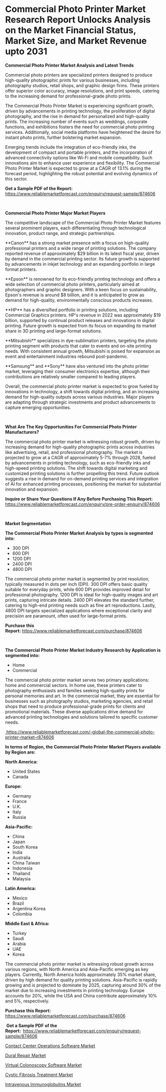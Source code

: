 <p><h1>Commercial Photo Printer Market Research Report Unlocks Analysis on the Market Financial Status, Market Size, and Market Revenue upto 2031</h1></p><p><strong>Commercial Photo Printer Market Analysis and Latest Trends</strong></p>
<p><p>Commercial photo printers are specialized printers designed to produce high-quality photographic prints for various businesses, including photography studios, retail shops, and graphic design firms. These printers offer superior color accuracy, image resolutions, and print speeds, catering to the increasing demand for professional-grade photo prints.</p><p>The Commercial Photo Printer Market is experiencing significant growth, driven by advancements in printing technology, the proliferation of digital photography, and the rise in demand for personalized and high-quality prints. The increasing number of events such as weddings, corporate functions, and exhibitions fosters the need for commercial photo printing services. Additionally, social media platforms have heightened the desire for instant photo prints, further bolstering market expansion.</p><p>Emerging trends include the integration of eco-friendly inks, the development of compact and portable printers, and the incorporation of advanced connectivity options like Wi-Fi and mobile compatibility. Such innovations aim to enhance user experience and flexibility. The Commercial Photo Printer Market is expected to grow at a CAGR of 13.1% during the forecast period, highlighting the robust potential and evolving dynamics of this sector.</p></p>
<p><strong>Get a Sample PDF of the Report:&nbsp;</strong> <a href="https://www.reliablemarketforecast.com/enquiry/request-sample/874606">https://www.reliablemarketforecast.com/enquiry/request-sample/874606</a></p>
<p>&nbsp;</p>
<p><strong>Commercial Photo Printer Major Market Players</strong></p>
<p><p>The competitive landscape of the Commercial Photo Printer Market features several prominent players, each differentiating through technological innovation, product range, and strategic partnerships.</p><p>**Canon** has a strong market presence with a focus on high-quality professional printers and a wide range of printing solutions. The company reported revenue of approximately $29 billion in its latest fiscal year, driven by demand in the commercial printing sector. Its future growth is supported by advancements in inkjet technology and an expanding portfolio in large format printers.</p><p>**Epson** is renowned for its eco-friendly printing technology and offers a wide selection of commercial photo printers, particularly aimed at photographers and graphic designers. With a keen focus on sustainability, Epson's revenue is around $8 billion, and it is anticipated to grow as demand for high-quality, environmentally conscious products increases.</p><p>**HP** has a diversified portfolio in printing solutions, including Commercial Graphics printers. HP's revenue in 2022 was approximately $19 billion, supported by continual product releases and innovations in digital printing. Future growth is expected from its focus on expanding its market share in 3D printing and large-format solutions.</p><p>**Mitsubishi** specializes in dye-sublimation printers, targeting the photo printing segment with products that cater to events and on-site printing needs. With consistent annual growth, Mitsubishi is poised for expansion as event and entertainment industries rebound post-pandemic.</p><p>**Samsung** and **Sony** have also ventured into the photo printer market, leveraging their consumer electronics expertise, although their contributions are relatively smaller compared to leading players.</p><p>Overall, the commercial photo printer market is expected to grow fueled by innovations in technology, a shift towards digital printing, and an increasing demand for high-quality outputs across various industries. Major players are adapting through strategic investments and product advancements to capture emerging opportunities.</p></p>
<p>&nbsp;</p>
<p><strong>What Are The Key Opportunities For Commercial Photo Printer Manufacturers?</strong></p>
<p><p>The commercial photo printer market is witnessing robust growth, driven by increasing demand for high-quality photographic prints across industries like advertising, retail, and professional photography. The market is projected to grow at a CAGR of approximately 5-7% through 2028, fueled by advancements in printing technology, such as eco-friendly inks and high-speed printing solutions. The shift towards digital marketing and customized printing solutions is further propelling this trend. Future outlook suggests a rise in demand for on-demand printing services and integration of AI for enhanced printing processes, positioning the market for substantial innovation and expansion.</p></p>
<p><strong>Inquire or Share Your Questions If Any Before Purchasing This Report:</strong> <a href="https://www.reliablemarketforecast.com/enquiry/pre-order-enquiry/874606">https://www.reliablemarketforecast.com/enquiry/pre-order-enquiry/874606</a></p>
<p>&nbsp;</p>
<p><strong>Market Segmentation</strong></p>
<p><strong>The Commercial Photo Printer Market Analysis by types is segmented into:</strong></p>
<p><ul><li>300 DPI</li><li>600 DPI</li><li>1200 DPI</li><li>2400 DPI</li><li>4800 DPI</li></ul></p>
<p><p>The commercial photo printer market is segmented by print resolution, typically measured in dots per inch (DPI). 300 DPI offers basic quality suitable for everyday prints, while 600 DPI provides improved detail for professional photography. 1200 DPI is ideal for high-quality images and art prints, capturing intricate details. 2400 DPI elevates the standard further, catering to high-end printing needs such as fine art reproductions. Lastly, 4800 DPI targets specialized applications where exceptional clarity and precision are paramount, often used for large-format prints.</p></p>
<p><strong>Purchase this Report:&nbsp;</strong><a href="https://www.reliablemarketforecast.com/purchase/874606">https://www.reliablemarketforecast.com/purchase/874606</a></p>
<p>&nbsp;</p>
<p><strong>The Commercial Photo Printer Market Industry Research by Application is segmented into:</strong></p>
<p><ul><li>Home</li><li>Commercial</li></ul></p>
<p><p>The commercial photo printer market serves two primary applications: home and commercial sectors. In home use, these printers cater to photography enthusiasts and families seeking high-quality prints for personal memories and art. In the commercial market, they are essential for businesses such as photography studios, marketing agencies, and retail shops that need to produce professional-grade prints for clients and promotional materials. These diverse applications drive demand for advanced printing technologies and solutions tailored to specific customer needs.</p></p>
<p><a href="https://www.reliablemarketforecast.com/-global-the-commercial-photo-printer-market-r874606">&nbsp;https://www.reliablemarketforecast.com/-global-the-commercial-photo-printer-market-r874606</a></p>
<p><strong>In terms of Region, the Commercial Photo Printer Market Players available by Region are:</strong></p>
<p>
    <p> <strong> North America: </strong>
        <ul>
            <li>United States</li>
            <li>Canada</li>
        </ul>
        </p> 
    <p> <strong> Europe: </strong>
        <ul>
            <li>Germany</li>
            <li>France</li>
            <li>U.K.</li>
            <li>Italy</li>
            <li>Russia</li>
        </ul>
        </p> 
    <p> <strong> Asia-Pacific: </strong>
        <ul>
            <li>China</li>
            <li>Japan</li>
            <li>South Korea</li>
            <li>India</li>
            <li>Australia</li>
            <li>China Taiwan</li>
            <li>Indonesia</li>
            <li>Thailand</li>
            <li>Malaysia</li>
        </ul>
        </p> 
    <p> <strong> Latin America: </strong>
        <ul>
            <li>Mexico</li>
            <li>Brazil</li>
            <li>Argentina Korea</li>
            <li>Colombia</li>
        </ul>
        </p> 
    <p> <strong> Middle East & Africa: </strong>
        <ul>
            <li>Turkey</li>
            <li>Saudi</li>
            <li>Arabia</li>
            <li>UAE</li>
            <li>Korea</li>
        </ul>
    </p>
    </p>
<p><p>The commercial photo printer market is witnessing robust growth across various regions, with North America and Asia-Pacific emerging as key players. Currently, North America holds approximately 35% market share, driven by high demand for quality printing solutions. Asia-Pacific is rapidly growing and is projected to dominate by 2025, capturing around 30% of the market due to increasing investments in printing technology. Europe accounts for 20%, while the USA and China contribute approximately 10% and 5%, respectively.</p></p>
<p><strong>Purchase this Report: </strong><a href="https://www.reliablemarketforecast.com/purchase/874606">https://www.reliablemarketforecast.com/purchase/874606</a></p>
<p>&nbsp;<strong>Get a Sample PDF of the Report:&nbsp;&nbsp;</strong><a href="https://www.reliablemarketforecast.com/enquiry/request-sample/874606">https://www.reliablemarketforecast.com/enquiry/request-sample/874606</a></p>
<p><strong></strong></p>
<p><p><a href="https://www.linkedin.com/pulse/charting-future-comprehensive-analysis-global-contact-center-b695c?trackingId=60gSXe3ATYW40JhGjqfYSg%3D%3D">Contact Center Operations Software Market</a></p><p><a href="https://www.linkedin.com/pulse/global-dural-repair-market-trends-forecasts-strategic-analysis-atllc?trackingId=hWtaZki0Ssqb7u6bn7lkhA%3D%3D">Dural Repair Market</a></p><p><a href="https://www.linkedin.com/pulse/navigating-global-virtual-colonoscopy-software-market-isz1c?trackingId=XPdMTjBaTUW%2Bn1T43XfM2A%3D%3D">Virtual Colonoscopy Software Market</a></p><p><a href="https://www.linkedin.com/pulse/cystic-fibrosis-treatment-market-segmentation-geographical-4xehc?trackingId=0EavszsnQUyM4Xgkqd1Pgg%3D%3D">Cystic Fibrosis Treatment Market</a></p><p><a href="https://issuu.com/reportprime-2/docs/intravenous-immunoglobulins-market-_9af8cf914450b1">Intravenous Immunoglobulins Market</a></p></p>
